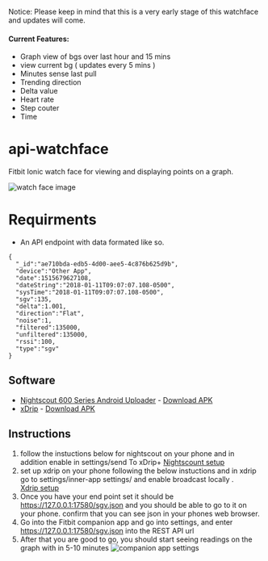 Notice:
Please keep in mind that this is a very early stage of this watchface and updates will come.  
#### Current Features:
- Graph view of bgs over last hour and 15 mins 
- view current bg ( updates every 5 mins )
- Minutes sense last pull
- Trending direction 
- Delta value 
- Heart rate
- Step couter
- Time



# api-watchface
Fitbit Ionic watch face for viewing and displaying points on a graph. 

![watch face image](https://image.ibb.co/ddrTe6/senssor4_screenshot_2.png)


# Requirments
- An API endpoint with data formated like so. 
```
{
  "_id":"ae710bda-edb5-4d00-aee5-4c876b625d9b",
  "device":"Other App",
  "date":1515679627108,
  "dateString":"2018-01-11T09:07:07.108-0500",
  "sysTime":"2018-01-11T09:07:07.108-0500",
  "sgv":135,
  "delta":1.001,
  "direction":"Flat",
  "noise":1,
  "filtered":135000,
  "unfiltered":135000,
  "rssi":100,
  "type":"sgv"
}
```

## Software
- [Nightscout 600 Series Android Uploader](https://github.com/pazaan/600SeriesAndroidUploader/wiki) - [Download APK](https://github.com/pazaan/600SeriesAndroidUploader/releases/)
- [xDrip](http://stephenblackwasalreadytaken.github.io/xDrip/) - [Download APK](https://github.com/NightscoutFoundation/xDrip/releases/)

## Instructions
1. follow the instuctions below for nightscout on your phone and in addition enable in settings/send To xDrip+ 
[Nightscount setup](https://github.com/pazaan/600SeriesAndroidUploader/wiki/Android-Uploader-Installation)
2. set up xdrip on your phone following the below instuctions and in xdrip go to settings/inner-app settings/ and enable broadcast locally .<br>
[Xdrip setup](https://github.com/NightscoutFoundation/xDrip/releases)
3. Once you have your end point set it should be https://127.0.0.1:17580/sgv.json and you should be able to go to it on your phone. confirm that you can see json in your phones web browser.
4. Go into the Fitbit companion app and go into settings, and enter https://127.0.0.1:17580/sgv.json into the REST API url
5. After that you are good to go, you should start seeing readings on the graph with in 5-10 minutes 
![companion app settings](https://image.ibb.co/maTLE6/26781740_10210968578590514_156639173_o.png)


